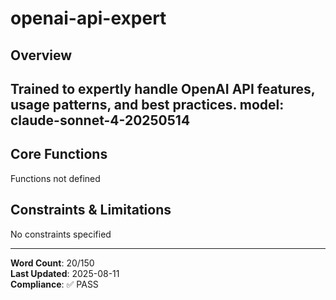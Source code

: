 # openai-api-expert

## Overview

Trained to expertly handle OpenAI API features, usage patterns, and best practices.
model: claude-sonnet-4-20250514
---

## Core Functions

Functions not defined

## Constraints & Limitations

No constraints specified



---
**Word Count**: 20/150  
**Last Updated**: 2025-08-11  
**Compliance**: ✅ PASS